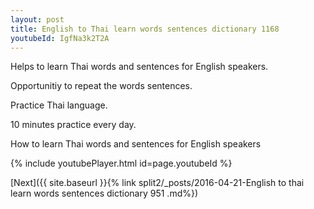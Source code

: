 ```yaml
---
layout: post
title: English to Thai learn words sentences dictionary 1168 
youtubeId: IgfNa3k2T2A
---
```

 
 
Helps to learn Thai words and sentences for English speakers.

Opportunitiy to repeat the words sentences. 

Practice Thai language. 
 
10 minutes practice every day. 
 
How to learn Thai words and sentences for English speakers 
 
{% include youtubePlayer.html id=page.youtubeId %}
 
 
[Next]({{ site.baseurl }}{% link  split2/_posts/2016-04-21-English to thai learn words sentences dictionary 951 .md%})
 
